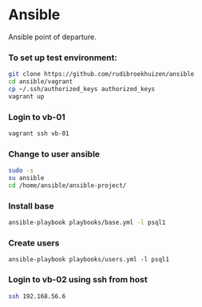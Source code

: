 # Ansible

Ansible point of departure.

### To set up test environment:

```sh
git clone https://github.com/rudibroekhuizen/ansible
cd ansible/vagrant
cp ~/.ssh/authorized_keys authorized_keys
vagrant up
```

### Login to vb-01
```bash
vagrant ssh vb-01
```

### Change to user ansible
```bash
sudo -s
su ansible
cd /home/ansible/ansible-project/
```

### Install base 
```bash
ansible-playbook playbooks/base.yml -l psql1
```

### Create users
```
ansible-playbook playbooks/users.yml -l psql1
```
### Login to vb-02 using ssh from host
```sh
ssh 192.168.56.6 
```
